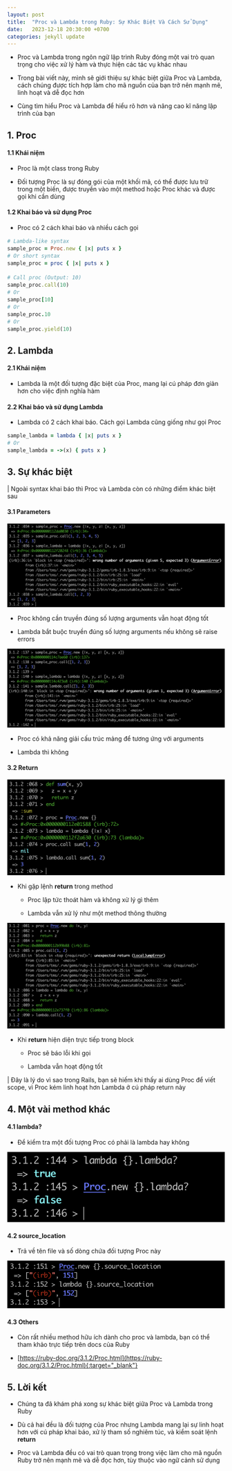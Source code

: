 ```yaml
---
layout: post
title:  "Proc và Lambda trong Ruby: Sự Khác Biệt Và Cách Sử Dụng"
date:   2023-12-18 20:30:00 +0700
categories: jekyll update
---
```

- Proc và Lambda trong ngôn ngữ lập trình Ruby đóng một vai trò quan trọng cho việc xử lý hàm và thực hiện các tác vụ khác nhau

- Trong bài viết này, mình sẽ giới thiệu sự khác biệt giữa Proc và Lambda, cách chúng được tích hợp làm cho mã nguồn của bạn trở nên mạnh mẽ, linh hoạt và dễ đọc hơn

- Cùng tìm hiểu Proc và Lambda để hiểu rõ hơn và nâng cao kĩ năng lập trình của bạn

## 1. Proc

#### 1.1 Khái niệm

- Proc là một class trong Ruby

- Đối tượng Proc là sự đóng gói của một khối mã, có thể được lưu trữ trong một biến, được truyền vào một method hoặc Proc khác và được gọi khi cần dùng

#### 1.2 Khai báo và sử dụng Proc

- Proc có 2 cách khai báo và nhiều cách gọi

```ruby
# Lambda-like syntax
sample_proc = Proc.new { |x| puts x }
# Or short syntax
sample_proc = proc { |x| puts x }

# Call proc (Output: 10)
sample_proc.call(10)
# Or
sample_proc[10]
# Or
sample_proc.10
# Or
sample_proc.yield(10)
```

## 2. Lambda

#### 2.1 Khái niệm

- Lambda là một đối tượng đặc biệt của Proc, mang lại cú pháp đơn giản hơn cho việc định nghĩa hàm

#### 2.2 Khai báo và sử dụng Lambda

- Lambda có 2 cách khai báo. Cách gọi Lambda cũng giống như gọi Proc

```ruby
sample_lambda = lambda { |x| puts x }
# Or
sample_lambda = ->(x) { puts x }
```

## 3. Sự khác biệt

| Ngoài syntax khai báo thì Proc và Lambda còn có những điểm khác biệt sau

#### 3.1 Parameters

![image-01](/assets/images/2023-12-18-proc-and-lambda-in-ruby/image-01.png)

- Proc không cần truyền đúng số lượng arguments vẫn hoạt động tốt

- Lambda bắt buộc truyền đúng số lượng arguments nếu không sẽ raise errors

![image-02](/assets/images/2023-12-18-proc-and-lambda-in-ruby/image-02.png)

- Proc có khả năng giải cấu trúc mảng để tương ứng với arguments

- Lambda thì không

#### 3.2 Return

![image-03](/assets/images/2023-12-18-proc-and-lambda-in-ruby/image-03.png)

- Khi gặp lệnh **return** trong method

  - Proc lập tức thoát hàm và không xử lý gì thêm

  - Lambda vẫn xử lý như một method thông thường

![image-04](/assets/images/2023-12-18-proc-and-lambda-in-ruby/image-04.png)

- Khi **return** hiện diện trực tiếp trong block

  - Proc sẽ báo lỗi khi gọi

  - Lambda vẫn hoạt động tốt

| Đây là lý do vì sao trong Rails, bạn sẽ hiếm khi thấy ai dùng Proc để viết scope, vì Proc kém linh hoạt hơn Lambda ở cú pháp return này

## 4. Một vài method khác

#### 4.1 lambda?

- Để kiểm tra một đối tượng Proc có phải là lambda hay không

![image-05](/assets/images/2023-12-18-proc-and-lambda-in-ruby/image-05.png)

#### 4.2 source_location

- Trả về tên file và số dòng chứa đối tượng Proc này

![image-06](/assets/images/2023-12-18-proc-and-lambda-in-ruby/image-06.png)

#### 4.3 Others

- Còn rất nhiều method hữu ích dành cho proc và lambda, bạn có thể tham khảo trực tiếp trên docs của Ruby

- [https://ruby-doc.org/3.1.2/Proc.html](https://ruby-doc.org/3.1.2/Proc.html){:target="_blank"}

## 5. Lời kết

- Chúng ta đã khám phá xong sự khác biệt giữa Proc và Lambda trong Ruby

- Dù cả hai đều là đối tượng của Proc nhưng Lambda mang lại sự linh hoạt hơn với cú pháp khai báo, xử lý tham số nghiêm túc, và kiểm soát lệnh **return**

- Proc và Lambda đều có vai trò quan trọng trong việc làm cho mã nguồn Ruby trở nên mạnh mẽ và dễ đọc hơn, tùy thuộc vào ngữ cảnh sử dụng
